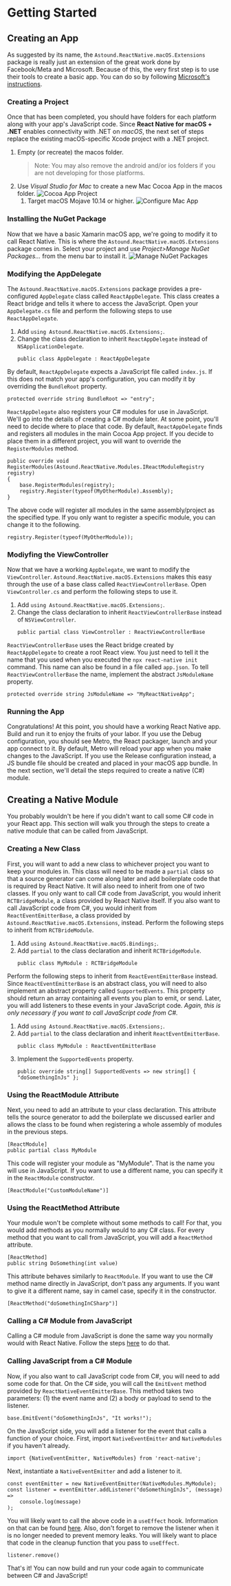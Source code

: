 # Getting Started
## Creating an App
As suggested by its name, the `Astound.ReactNative.macOS.Extensions` package is really just an extension of the great work done by Facebook/Meta and Microsoft. Because of this, the very first step is to use their tools to create a basic app. You can do so by following [Microsoft's instructions](https://microsoft.github.io/react-native-windows/docs/0.64/rnm-getting-started).

### Creating a Project
Once that has been completed, you should have folders for each platform along with your app's JavaScript code. Since **React Native for macOS + .NET** enables connectivity with .NET on _macOS_, the next set of steps replace the existing macOS-specific Xcode project with a .NET project.
1. Empty (or recreate) the macos folder.
    > Note: You may also remove the android and/or ios folders if you are not developing for those platforms.
1. Use _Visual Studio for Mac_ to create a new Mac Cocoa App in the macos folder.
    ![Cocoa App Project](images/cocoa-app-project.png)
    1. Target macOS Mojave 10.14 or higher.
        ![Configure Mac App](images/configure-mac-app.png)

### Installing the NuGet Package
Now that we have a basic Xamarin macOS app, we're going to modify it to call React Native. This is where the `Astound.ReactNative.macOS.Extensions` package comes in. Select your project and use _Project>Manage NuGet Packages..._ from the menu bar to install it.
![Manage NuGet Packages](images/manage-nuget-packages.png)

### Modifying the AppDelegate
The `Astound.ReactNative.macOS.Extensions` package provides a pre-configured `AppDelegate` class called `ReactAppDelegate`. This class creates a React bridge and tells it where to access the JavaScript. Open your `AppDelegate.cs` file and perform the following steps to use `ReactAppDelegate`.
1. Add `using Astound.ReactNative.macOS.Extensions;`.
1. Change the class declaration to inherit `ReactAppDelegate` instead of `NSApplicationDelegate`.
    ```
    public class AppDelegate : ReactAppDelegate
    ```
By default, `ReactAppDelegate` expects a JavaScript file called `index.js`. If this does not match your app's configuration, you can modify it by overriding the `BundleRoot` property.
```
protected override string BundleRoot => "entry";
```
`ReactAppDelegate` also registers your C# modules for use in JavaScript. We'll go into the details of creating a C# module later. At some point, you'll need to decide where to place that code. By default, `ReactAppDelegate` finds and registers all modules in the main Cocoa App project. If you decide to place them in a different project, you will want to override the `RegisterModules` method.
```
public override void RegisterModules(Astound.ReactNative.Modules.IReactModuleRegistry registry)
{
    base.RegisterModules(registry);
    registry.Register(typeof(MyOtherModule).Assembly);
}
```
The above code will register all modules in the same assembly/project as the specified type. If you only want to register a specific module, you can change it to the following.
```
registry.Register(typeof(MyOtherModule));
```

### Modiyfing the ViewController
Now that we have a working `AppDelegate`, we want to modify the `ViewController`. `Astound.ReactNative.macOS.Extensions` makes this easy through the use of a base class called `ReactViewControllerBase`. Open `ViewController.cs` and perform the following steps to use it.
1. Add `using Astound.ReactNative.macOS.Extensions;`.
1. Change the class declaration to inherit `ReactViewControllerBase` instead of `NSViewController`.
    ```
    public partial class ViewController : ReactViewControllerBase
    ```
`ReactViewControllerBase` uses the React bridge created by `ReactAppDelegate` to create a root React view. You just need to tell it the name that you used when you executed the `npx react-native init` command. This name can also be found in a file called `app.json`. To tell `ReactViewControllerBase` the name, implement the abstract `JsModuleName` property.
```
protected override string JsModuleName => "MyReactNativeApp";
```

### Running the App
Congratulations! At this point, you should have a working React Native app. Build and run it to enjoy the fruits of your labor. If you use the Debug configuration, you should see Metro, the React packager, launch and your app connect to it. By default, Metro will reload your app when you make changes to the JavaScript. If you use the Release configuration instead, a JS bundle file should be created and placed in your macOS app bundle. In the next section, we'll detail the steps required to create a native (C#) module.

## Creating a Native Module
You probably wouldn't be here if you didn't want to call some C# code in your React app. This section will walk you through the steps to create a native module that can be called from JavaScript.

### Creating a New Class
First, you will want to add a new class to whichever project you want to keep your modules in. This class will need to be made a `partial` class so that a source generator can come along later and add boilerplate code that is required by React Native. It will also need to inherit from one of two classes. If you only want to call C# code from JavaScript, you would inherit `RCTBridgeModule`, a class provided by React Native itself. If you also want to call JavaScript code from C#, you would inherit from `ReactEventEmitterBase`, a class provided by `Astound.ReactNative.macOS.Extensions`, instead. Perform the following steps to inherit from `RCTBrideModule`.
1. Add `using Astound.ReactNative.macOS.Bindings;`.
1. Add `partial` to the class declaration and inherit `RCTBridgeModule`.
    ```
    public class MyModule : RCTBridgeModule
    ```
Perform the following steps to inherit from `ReactEventEmitterBase` instead. Since `ReactEventEmitterBase` is an abstract class, you will need to also implement an abstract property called `SupportedEvents`. This property should return an array containing all events you plan to emit, or send. Later, you will add listeners to these events in your JavaScript code. _Again, this is only necessary if you want to call JavaScript code from C#._
1. Add `using Astound.ReactNative.macOS.Extensions;`.
1. Add `partial` to the class declaration and inherit `ReactEventEmitterBase`.
    ```
    public class MyModule : ReactEventEmitterBase
    ```
1. Implement the `SupportedEvents` property.
    ```
    public override string[] SupportedEvents => new string[] { "doSomethingInJs" };
    ```

### Using the ReactModule Attribute
Next, you need to add an attribute to your class declaration. This attribute tells the source generator to add the boilerplate we discussed earlier and allows the class to be found when registering a whole assembly of modules in the previous steps.
```
[ReactModule]
public partial class MyModule
```
This code will register your module as "MyModule". That is the name you will use in JavaScript. If you want to use a different name, you can specify it in the `ReactModule` constructor.
```
[ReactModule("CustomModuleName")]
```

### Using the ReactMethod Attribute
Your module won't be complete without some methods to call! For that, you would add methods as you normally would to any C# class. For every method that you want to call from JavaScript, you will add a `ReactMethod` attribute.
```
[ReactMethod]
public string DoSomething(int value)
```
This attribute behaves similarly to `ReactModule`. If you want to use the C# method name directly in JavaScript, don't pass any arguments. If you want to give it a different name, say in camel case, specify it in the constructor.
```
[ReactMethod("doSomethingInCSharp")]
```

### Calling a C# Module from JavaScript
Calling a C# module from JavaScript is done the same way you normally would with React Native. Follow the steps [here](https://reactnative.dev/docs/native-modules-ios#test-what-you-have-built) to do that.

### Calling JavaScript from a C# Module
Now, if you also want to call JavaScript code from C#, you will need to add some code for that. On the C# side, you will call the `EmitEvent` method provided by `ReactNativeEventEmitterBase`. This method takes two parameters: (1) the event name and (2) a body or payload to send to the listener.
```
base.EmitEvent("doSomethingInJs", "It works!");
```
On the JavaScript side, you will add a listener for the event that calls a function of your choice. First, import `NativeEventEmitter` and `NativeModules` if you haven't already.
```
import {NativeEventEmitter, NativeModules} from 'react-native';
```
Next, instantiate a `NativeEventEmitter` and add a listener to it.
```
const eventEmitter = new NativeEventEmitter(NativeModules.MyModule);
const listener = eventEmitter.addListener("doSomethingInJs", (message) =>
    console.log(message)
);
```
You will likely want to call the above code in a `useEffect` hook. Information on that can be found [here](https://reactjs.org/docs/hooks-effect.html). Also, don't forget to remove the listener when it is no longer needed to prevent memory leaks. You will likely want to place that code in the cleanup function that you pass to `useEffect`.
```
listener.remove()
```
That's it! You can now build and run your code again to communicate between C# and JavaScript!
